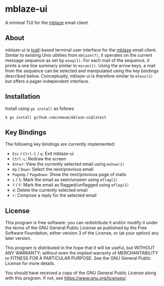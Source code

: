 # mblaze-ui

A minimal TUI for the [mblaze][mblaze github] email client.

## About

mblaze-ui is [tcell][tcell github]-based terminal user interface for the
[mblaze][mblaze github] email client. Similar to existing Unix utilities
from `mblaze(7)`, it operates on the current message sequence as set by
`mseq(1)`. For each mail of the sequence, it prints a one line summary
similar to `mscan(1)`. Using the arrow keys, a mail from the sequence
can be selected and manipulated using the key bindings described below.
Conceptually, mblaze-ui is therefore similar to `mless(1)` but offers
a pager-independent interface.

## Installation

Install using `go install` as follows

    $ go install github.com/nmeum/mblaze-ui@latest

## Key Bindings

The following key bindings are currently implemented:

* `Esc` / `Ctrl-C` / `q`: Exit mblaze-ui
* `Ctrl-L`: Redraw the screen
* `Enter`: View the currently selected email using `mshow(1)`
* `Up` / `Down`: Select the next/previous email
* `PageUp` / `PageDown`: Show the next/previous page of mails
* `s` / `S`: Mark the email as seen/unseen using `mflag(1)`
* `f` / `F`: Mark the email as flagged/unflagged using `mflag(1)`
* `d`: Delete the currently selected email
* `r`: Compose a reply for the selected email

## License

This program is free software: you can redistribute it and/or modify it
under the terms of the GNU General Public License as published by the
Free Software Foundation, either version 3 of the License, or (at your
option) any later version.

This program is distributed in the hope that it will be useful, but
WITHOUT ANY WARRANTY; without even the implied warranty of
MERCHANTABILITY or FITNESS FOR A PARTICULAR PURPOSE. See the GNU General
Public License for more details.

You should have received a copy of the GNU General Public License along
with this program. If not, see <https://www.gnu.org/licenses/>.

[mblaze github]: https://github.com/leahneukirchen/mblaze
[tcell github]: https://github.com/gdamore/tcell
